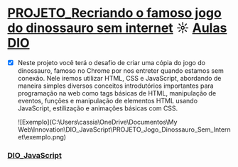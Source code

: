 # [PROJETO_Recriando o famoso jogo do dinossauro sem internet](https://github.com/kakanew/DIO_JavaScript/tree/master/PROJETO_Jogo_Dinossauro_Sem_Internet) ☼ [Aulas DIO](https://web.digitalinnovation.one/lab/recriando-o-famoso-jogo-do-dinossauro-sem-internet/learning/305f7aa4-5e11-4fc8-9835-206280cab17f)

- [x] Neste projeto você terá o desafio de criar uma cópia do jogo do dinossauro, famoso no Chrome por nos entreter quando estamos sem conexão. Nele iremos utilizar HTML, CSS e JavaScript, abordando de maneira simples diversos conceitos introdutórios importantes para programação na web como tags básicas de HTML, manipulação de eventos, funções e manipulação de elementos HTML usando JavaScript, estilização e animações básicas com CSS.

  ![Exemplo](C:\Users\cassia\OneDrive\Documentos\My Web\Innovation\DIO_JavaScript\PROJETO_Jogo_Dinossauro_Sem_Internet\exemplo.png)

### [DIO_JavaScript](https://github.com/kakanew/DIO_JavaScript)